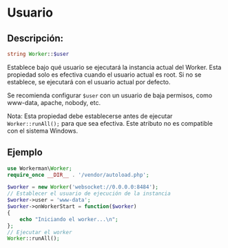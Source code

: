 # Usuario

## Descripción:
```php
string Worker::$user
```

Establece bajo qué usuario se ejecutará la instancia actual del Worker. Esta propiedad solo es efectiva cuando el usuario actual es root. Si no se establece, se ejecutará con el usuario actual por defecto.

Se recomienda configurar `$user` con un usuario de baja  permisos, como www-data, apache, nobody, etc.

Nota: Esta propiedad debe establecerse antes de ejecutar `Worker::runAll();` para que sea efectiva. Este atributo no es compatible con el sistema Windows.

## Ejemplo
```php
use Workerman\Worker;
require_once __DIR__ . '/vendor/autoload.php';

$worker = new Worker('websocket://0.0.0.0:8484');
// Establecer el usuario de ejecución de la instancia
$worker->user = 'www-data';
$worker->onWorkerStart = function($worker)
{
    echo "Iniciando el worker...\n";
};
// Ejecutar el worker
Worker::runAll();
```
